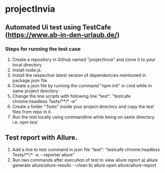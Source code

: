# projectInvia
## Automated Ui test using TestCafe (https://www.ab-in-den-urlaub.de/)
 
### Steps for running the test case 
1. Create a repository in Github named "projectInvia" and clone it to your local directory
2. Install node.js.
3. Install the respective latest version of dependencies mentioned in package.json file.
4. Create a json file by running the command "npm init" in cmd while in same project directory
5. Change the line scripts with following line "test": "testcafe chrome:headless Tests/**/* -e" 
6. Create a folder "Tests" inside your project directory and copy the test files from repo in it.
7. Run the test locally using commandline while being on same directory i.e. npm test

## Test report with Allure.
1. Add a line to test command in json file "test": "testcafe chrome:headless Tests/**/* -e --reporter allure" 
2. Run two commands after execution of test to view allure report
 a) allure generate allure/allure-results --clean 
 b) allure open allure/allure-report
